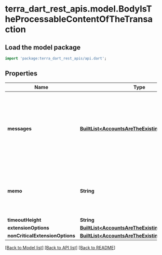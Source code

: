 # terra_dart_rest_apis.model.BodyIsTheProcessableContentOfTheTransaction

## Load the model package
```dart
import 'package:terra_dart_rest_apis/api.dart';
```

## Properties
Name | Type | Description | Notes
------------ | ------------- | ------------- | -------------
**messages** | [**BuiltList&lt;AccountsAreTheExistingAccountsInner&gt;**](AccountsAreTheExistingAccountsInner.md) | messages is a list of messages to be executed. The required signers of those messages define the number and order of elements in AuthInfo's signer_infos and Tx's signatures. Each required signer address is added to the list only the first time it occurs. By convention, the first required signer (usually from the first message) is referred to as the primary signer and pays the fee for the whole transaction. | [optional] 
**memo** | **String** | memo is any arbitrary note/comment to be added to the transaction. WARNING: in clients, any publicly exposed text should not be called memo, but should be called `note` instead (see https://github.com/cosmos/cosmos-sdk/issues/9122). | [optional] 
**timeoutHeight** | **String** |  | [optional] 
**extensionOptions** | [**BuiltList&lt;AccountsAreTheExistingAccountsInner&gt;**](AccountsAreTheExistingAccountsInner.md) |  | [optional] 
**nonCriticalExtensionOptions** | [**BuiltList&lt;AccountsAreTheExistingAccountsInner&gt;**](AccountsAreTheExistingAccountsInner.md) |  | [optional] 

[[Back to Model list]](../README.md#documentation-for-models) [[Back to API list]](../README.md#documentation-for-api-endpoints) [[Back to README]](../README.md)


